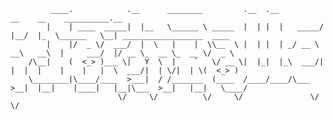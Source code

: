 
             ____.            .__      ________         .__  .__          __    __    __________.__                            
            |    | ____  _____|  |__   \______ \ _____  |  | |  |   _____/  |__/  |_  \______   \__| __________________  ____  
            |    |/  _ \/  ___/  |  \   |    |  \\__  \ |  | |  | _/ __ \   __\   __\  |     ___/  |/ __ \_  __ \_  __ \/  _ \ 
        /\__|    (  <_> )___ \|   Y  \  |    `   \/ __ \|  |_|  |_\  ___/|  |  |  |    |    |   |  \  ___/|  | \/|  | \(  <_> )
        \________|\____/____  >___|  / /_______  (____  /____/____/\___  >__|  |__|    |____|   |__|\___  >__|   |__|   \____/ 
                            \/     \/          \/     \/               \/                               \/                     
